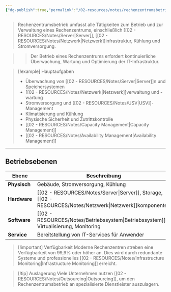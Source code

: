 ```yaml
---
{"dg-publish":true,"permalink":"/02-resources/notes/rechenzentrumsbetrieb/","tags":["informatik/rechenzentrum","GFN/LF06"],"noteIcon":"","updated":"2025-10-24T12:50:00.422+02:00"}
---
```



>Rechenzentrumsbetrieb umfasst alle Tätigkeiten zum Betrieb und zur Verwaltung eines Rechenzentrums, einschließlich [[02 - RESOURCES/Notes/Server\|Server]], [[02 - RESOURCES/Notes/Netzwerk\|Netzwerk]]infrastruktur, Kühlung und Stromversorgung.

>>Der Betrieb eines Rechenzentrums erfordert kontinuierliche Überwachung, Wartung und Optimierung der IT-Infrastruktur.

>[!example] Hauptaufgaben
>- Überwachung von [[02 - RESOURCES/Notes/Server\|Server]]n und Speichersystemen
>- [[02 - RESOURCES/Notes/Netzwerk\|Netzwerk]]verwaltung und -wartung
>- Stromversorgung und [[02 - RESOURCES/Notes/USV\|USV]]-Management
>- Klimatisierung und Kühlung
>- Physische Sicherheit und Zutrittskontrolle
>- [[02 - RESOURCES/Notes/Capacity Management\|Capacity Management]]
>- [[02 - RESOURCES/Notes/Availability Management\|Availability Management]]

---

## Betriebsebenen

|Ebene|Beschreibung|
|---|---|
|**Physisch**|Gebäude, Stromversorgung, Kühlung|
|**Hardware**|[[02 - RESOURCES/Notes/Server\|Server]], Storage, [[02 - RESOURCES/Notes/Netzwerk\|Netzwerk]]komponenten|
|**Software**|[[02 - RESOURCES/Notes/Betriebssystem\|Betriebssystem]]e, Virtualisierung, Monitoring|
|**Service**|Bereitstellung von IT-Services für Anwender|

>[!important] Verfügbarkeit
>Moderne Rechenzentren streben eine Verfügbarkeit von 99,9% oder höher an. Dies wird durch redundante Systeme und professionelles [[02 - RESOURCES/Notes/Infrastructure Monitoring\|Infrastructure Monitoring]] erreicht.

>[!tip] Auslagerung
>Viele Unternehmen nutzen [[02 - RESOURCES/Notes/Outsourcing\|Outsourcing]], um den Rechenzentrumsbetrieb an spezialisierte Dienstleister auszulagern.
